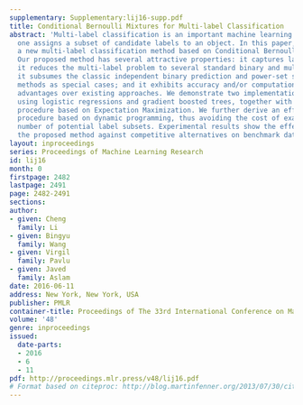 ```yaml
---
supplementary: Supplementary:lij16-supp.pdf
title: Conditional Bernoulli Mixtures for Multi-label Classification
abstract: 'Multi-label classification is an important machine learning task wherein
  one assigns a subset of candidate labels to an object. In this paper, we propose
  a new multi-label classification method based on Conditional Bernoulli Mixtures.
  Our proposed method has several attractive properties: it captures label dependencies;
  it reduces the multi-label problem to several standard binary and multi-class problems;
  it subsumes the classic independent binary prediction and power-set subset prediction
  methods as special cases; and it exhibits accuracy and/or computational complexity
  advantages over existing approaches. We demonstrate two implementations of our method
  using logistic regressions and gradient boosted trees, together with a simple training
  procedure based on Expectation Maximization. We further derive an efficient prediction
  procedure based on dynamic programming, thus avoiding the cost of examining an exponential
  number of potential label subsets. Experimental results show the effectiveness of
  the proposed method against competitive alternatives on benchmark datasets.'
layout: inproceedings
series: Proceedings of Machine Learning Research
id: lij16
month: 0
firstpage: 2482
lastpage: 2491
page: 2482-2491
sections: 
author:
- given: Cheng
  family: Li
- given: Bingyu
  family: Wang
- given: Virgil
  family: Pavlu
- given: Javed
  family: Aslam
date: 2016-06-11
address: New York, New York, USA
publisher: PMLR
container-title: Proceedings of The 33rd International Conference on Machine Learning
volume: '48'
genre: inproceedings
issued:
  date-parts:
  - 2016
  - 6
  - 11
pdf: http://proceedings.mlr.press/v48/lij16.pdf
# Format based on citeproc: http://blog.martinfenner.org/2013/07/30/citeproc-yaml-for-bibliographies/
---
```

